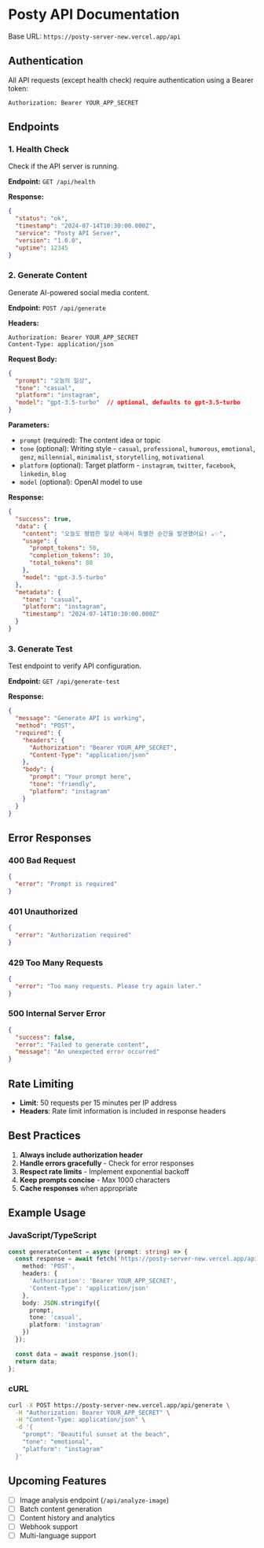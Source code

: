 # Posty API Documentation

Base URL: `https://posty-server-new.vercel.app/api`

## Authentication

All API requests (except health check) require authentication using a Bearer token:

```http
Authorization: Bearer YOUR_APP_SECRET
```

## Endpoints

### 1. Health Check

Check if the API server is running.

**Endpoint:** `GET /api/health`

**Response:**
```json
{
  "status": "ok",
  "timestamp": "2024-07-14T10:30:00.000Z",
  "service": "Posty API Server",
  "version": "1.0.0",
  "uptime": 12345
}
```

### 2. Generate Content

Generate AI-powered social media content.

**Endpoint:** `POST /api/generate`

**Headers:**
```
Authorization: Bearer YOUR_APP_SECRET
Content-Type: application/json
```

**Request Body:**
```json
{
  "prompt": "오늘의 일상",
  "tone": "casual",
  "platform": "instagram",
  "model": "gpt-3.5-turbo"  // optional, defaults to gpt-3.5-turbo
}
```

**Parameters:**
- `prompt` (required): The content idea or topic
- `tone` (optional): Writing style - `casual`, `professional`, `humorous`, `emotional`, `genz`, `millennial`, `minimalist`, `storytelling`, `motivational`
- `platform` (optional): Target platform - `instagram`, `twitter`, `facebook`, `linkedin`, `blog`
- `model` (optional): OpenAI model to use

**Response:**
```json
{
  "success": true,
  "data": {
    "content": "오늘도 평범한 일상 속에서 특별한 순간을 발견했어요! ☕️✨",
    "usage": {
      "prompt_tokens": 50,
      "completion_tokens": 30,
      "total_tokens": 80
    },
    "model": "gpt-3.5-turbo"
  },
  "metadata": {
    "tone": "casual",
    "platform": "instagram",
    "timestamp": "2024-07-14T10:30:00.000Z"
  }
}
```

### 3. Generate Test

Test endpoint to verify API configuration.

**Endpoint:** `GET /api/generate-test`

**Response:**
```json
{
  "message": "Generate API is working",
  "method": "POST",
  "required": {
    "headers": {
      "Authorization": "Bearer YOUR_APP_SECRET",
      "Content-Type": "application/json"
    },
    "body": {
      "prompt": "Your prompt here",
      "tone": "friendly",
      "platform": "instagram"
    }
  }
}
```

## Error Responses

### 400 Bad Request
```json
{
  "error": "Prompt is required"
}
```

### 401 Unauthorized
```json
{
  "error": "Authorization required"
}
```

### 429 Too Many Requests
```json
{
  "error": "Too many requests. Please try again later."
}
```

### 500 Internal Server Error
```json
{
  "success": false,
  "error": "Failed to generate content",
  "message": "An unexpected error occurred"
}
```

## Rate Limiting

- **Limit**: 50 requests per 15 minutes per IP address
- **Headers**: Rate limit information is included in response headers

## Best Practices

1. **Always include authorization header**
2. **Handle errors gracefully** - Check for error responses
3. **Respect rate limits** - Implement exponential backoff
4. **Keep prompts concise** - Max 1000 characters
5. **Cache responses** when appropriate

## Example Usage

### JavaScript/TypeScript
```typescript
const generateContent = async (prompt: string) => {
  const response = await fetch('https://posty-server-new.vercel.app/api/generate', {
    method: 'POST',
    headers: {
      'Authorization': 'Bearer YOUR_APP_SECRET',
      'Content-Type': 'application/json'
    },
    body: JSON.stringify({
      prompt,
      tone: 'casual',
      platform: 'instagram'
    })
  });
  
  const data = await response.json();
  return data;
};
```

### cURL
```bash
curl -X POST https://posty-server-new.vercel.app/api/generate \
  -H "Authorization: Bearer YOUR_APP_SECRET" \
  -H "Content-Type: application/json" \
  -d '{
    "prompt": "Beautiful sunset at the beach",
    "tone": "emotional",
    "platform": "instagram"
  }'
```

## Upcoming Features

- [ ] Image analysis endpoint (`/api/analyze-image`)
- [ ] Batch content generation
- [ ] Content history and analytics
- [ ] Webhook support
- [ ] Multi-language support
